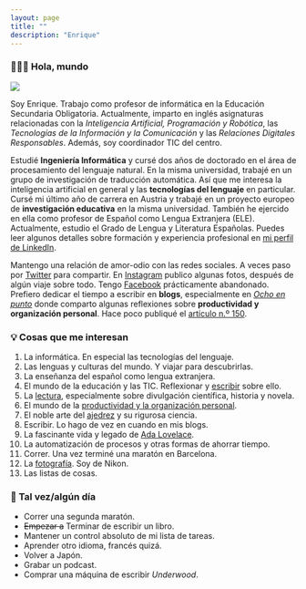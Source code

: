```yaml
---
layout: page
title: ""
description: "Enrique"
---
```


### 🙋🏻‍♂️ Hola, mundo

<img src="assets/images/profile.jpg" class="profile image-cropper">

Soy Enrique. Trabajo como profesor de informática en la Educación Secundaria Obligatoria. Actualmente, imparto en inglés asignaturas relacionadas con la *Inteligencia Artificial, Programación y Robótica*, las *Tecnologías de la Información y la Comunicación* y las *Relaciones Digitales Responsables*. Además, soy coordinador TIC del centro.

Estudié **Ingeniería Informática** y cursé dos años de doctorado en el área de procesamiento del lenguaje natural. En la misma universidad, trabajé en un grupo de investigación de traducción automática. Así que me interesa la inteligencia artificial en general y las **tecnologías del lenguaje** en particular. Cursé mi último año de carrera en Austria y trabajé en un proyecto europeo de **investigación educativa** en la misma universidad. También he ejercido en ella como profesor de Español como Lengua Extranjera (ELE). Actualmente, estudio el Grado de Lengua y Literatura Españolas. Puedes leer algunos detalles sobre formación y experiencia profesional en [mi perfil de LinkedIn](https://www.linkedin.com/in/ebenimeli/?locale=es_ES).

Mantengo una relación de amor-odio con las redes sociales. A veces paso por [Twitter](https://twitter.com/enriquebenimeli) para compartir. En [Instagram](https://www.instagram.com/ebenimeli/) publico algunas fotos, después de algún viaje sobre todo. Tengo [Facebook](https://www.facebook.com/ebenimeli/) prácticamente abandonado. Prefiero dedicar el tiempo a escribir en **blogs**, especialmente en [*Ocho en punto*](https://www.ochoenpunto.com) donde comparto algunas reflexiones sobre **productividad y organización personal**. Hace poco publiqué el [artículo n.º 150](https://www.ochoenpunto.com/tercer-alto-camino-150-articulos-organizacion-personal/).

### 💡 Cosas que me interesan
1. La informática. En especial las tecnologías del lenguaje.
1. Las lenguas y culturas del mundo. Y viajar para descubrirlas.
1. La enseñanza del español como lengua extranjera.
1. El mundo de la educación y las TIC. Reflexionar y [escribir](http://www.esferatic.com) sobre ello.
1. La [lectura](pages/bookshelf.html), especialmente sobre divulgación científica, historia y novela.
1. El mundo de la [productividad y la organización personal](https://www.ochoenpunto.com/).
1. El noble arte del [ajedrez](pages/chess.html) y su rigurosa ciencia.
1. Escribir. Lo hago de vez en cuando en mis blogs.
1. La fascinante vida y legado de [Ada Lovelace](https://es.wikipedia.org/wiki/Ada_Lovelace).
1. La automatización de procesos y otras formas de ahorrar tiempo.
1. Correr. Una vez terminé una maratón en Barcelona.
1. La [fotografía](https://www.instagram.com/ebenimeli/). Soy de Nikon.
1. Las listas de cosas.

<!--
### ❌ No me interesa(n)
- Perder el tiempo.
- La televisión.
- El fútbol.
-->

### 🏁 Tal vez/algún día
- Correr una segunda maratón.
- ~~Empezar a~~ Terminar de escribir un libro.
- Mantener un control absoluto de mi lista de tareas.
- Aprender otro idioma, francés quizá.
- Volver a Japón.
- Grabar un podcast.
- Comprar una máquina de escribir *Underwood*.

<!--
### 📦 De la A a la Z
**A** · 
[Ada Lovelace](https://es.wikipedia.org/wiki/Ada_Lovelace) · 
alemán · 
[Almuzara](https://almuzaralibros.com/) · 
[Apertium](https://www.apertium.org/) · 
[Apple](https://www.apple.com/) · 
[Austria]() · 
**C** · 
CSS ·
**H** · 
HTML · 
**I** · 
inteligencia artificial · 
**J** · 
[James Bond](https://www.imdb.com/list/ls006405458/) · 
[Japón]() · 
Java · 
JavaScript · 
[Jekyll](https://jekyllrb.com/) · 
**L** · 
lingüística · 
**M** · 
[*Memorias de un tambor*](https://memoriasdeuntambor.com/) · 
[Microsoft](https://www.microsoft.com/) · 
[Moleskine](https://www.moleskine.com/) · 
**P** · 
PHP · 
Python · 
**T** · 
traducción automática · 
**W** · 
WordPress
-->